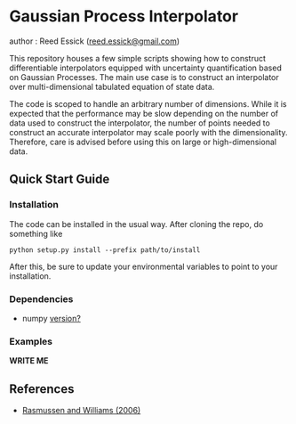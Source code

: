 # Gaussian Process Interpolator

author : Reed Essick (reed.essick@gmail.com)

This repository houses a few simple scripts showing how to construct differentiable interpolators equipped with uncertainty quantification based on Gaussian Processes.
The main use case is to construct an interpolator over multi-dimensional tabulated equation of state data.

The code is scoped to handle an arbitrary number of dimensions.
While it is expected that the performance may be slow depending on the number of data used to construct the interpolator, the number of points needed to construct an accurate interpolator may scale poorly with the dimensionality.
Therefore, care is advised before using this on large or high-dimensional data.

## Quick Start Guide

### Installation

The code can be installed in the usual way.
After cloning the repo, do something like
```
python setup.py install --prefix path/to/install
```
After this, be sure to update your environmental variables to point to your installation.

### Dependencies

  * numpy [version?]()

### Examples

**WRITE ME**

## References

  * [Rasmussen and Williams (2006)](http://gaussianprocess.org/gpml/chapters/)
